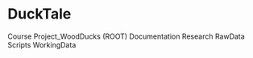 # DuckTale
Course
Project_WoodDucks (ROOT)
   Documentation
   Research
      RawData
      Scripts
      WorkingData


